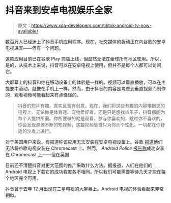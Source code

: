 # 抖音来到安卓电视娱乐全家

> 原文：<https://www.xda-developers.com/tiktok-android-tv-now-available/>

数百万人已经迷上了抖音手机应用程序。现在，社交媒体的轰动正在向谷歌的安卓电视进军——但有一个问题。

这款应用目前已在谷歌 Play 商店上线，但显然无法在全球所有地区使用。所以，是的，从技术上来说，抖音可以在安卓电视上使用，但并不是每个人都可以访问它。

大屏幕上的抖音和你在移动设备上的体验是一样的。视频可以垂直播放，可以在主提要中滚动，就像在手机上一样。然而，由于抖音的内容是考虑到垂直视频而制作的，观看视频可能看起来有点怪怪的。

> 抖音的短片有趣、真实且富有创意。现在，我们将这些有趣的内容带到您的电视上。无论你是体育迷、宠物爱好者，还是只是想找点乐子，抖音都能为每个人提供所需。你所要做的就是观看，参与你喜欢的，跳过你不喜欢的，你会发现源源不断的短视频，这些视频感觉只为你而个性化。一切都在你舒适的沙发上进行。

对于美国用户来说，有报道称该应用无法安装在安卓电视设备上。谷歌 [报道](https://9to5google.com/2021/02/03/tiktok-android-tv-google-tv/)他们无法将谷歌电视安装在 Chromecast 上。然而， *Android Police* [报告称](https://www.androidpolice.com/2021/02/03/goodbye-productivity-tiktok-is-now-available-for-android-tv/)成功安装在 Chromecast 上——但在英国

目前还不清楚抖音对更大范围的推广采取什么方法。据报道，人们在他们的 Android 电视上下载它的成功程度各不相同，所以我们可能需要等待几天才能在每个地区完全可用。

抖音曾于去年 12 月出现在三星电视的大屏幕上。Android 电视的体验看起来非常相似。